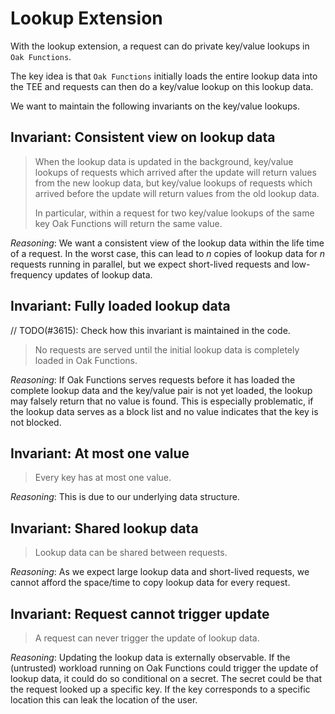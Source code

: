# Lookup Extension

With the lookup extension, a request can do private key/value lookups in
`Oak Functions`.

The key idea is that `Oak Functions` initially loads the entire lookup data into
the TEE and requests can then do a key/value lookup on this lookup data.

We want to maintain the following invariants on the key/value lookups.

## Invariant: Consistent view on lookup data

> When the lookup data is updated in the background, key/value lookups of
> requests which arrived after the update will return values from the new lookup
> data, but key/value lookups of requests which arrived before the update will
> return values from the old lookup data.
>
> In particular, within a request for two key/value lookups of the same key Oak
> Functions will return the same value.

_Reasoning_: We want a consistent view of the lookup data within the life time
of a request. In the worst case, this can lead to _n_ copies of lookup data for
_n_ requests running in parallel, but we expect short-lived requests and
low-frequency updates of lookup data.

## Invariant: Fully loaded lookup data

// TODO(#3615): Check how this invariant is maintained in the code.

> No requests are served until the initial lookup data is completely loaded in
> Oak Functions.

_Reasoning_: If Oak Functions serves requests before it has loaded the complete
lookup data and the key/value pair is not yet loaded, the lookup may falsely
return that no value is found. This is especially problematic, if the lookup
data serves as a block list and no value indicates that the key is not blocked.

## Invariant: At most one value

> Every key has at most one value.

_Reasoning_: This is due to our underlying data structure.

## Invariant: Shared lookup data

> Lookup data can be shared between requests.

_Reasoning_: As we expect large lookup data and short-lived requests, we cannot
afford the space/time to copy lookup data for every request.

## Invariant: Request cannot trigger update

> A request can never trigger the update of lookup data.

_Reasoning_: Updating the lookup data is externally observable. If the
(untrusted) workload running on Oak Functions could trigger the update of lookup
data, it could do so conditional on a secret. The secret could be that the
request looked up a specific key. If the key corresponds to a specific location
this can leak the location of the user.
